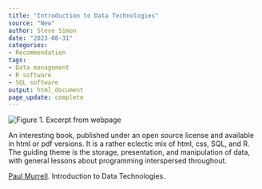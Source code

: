 ```yaml
---
title: "Introduction to Data Technologies"
source: "New"
author: Steve Simon
date: "2023-08-31"
categories:
- Recommendation
tags:
- Data management
- R software
- SQL software
output: html_document
page_update: complete
---
```


![Figure 1. Excerpt from webpage](http://www.pmean.com/new-images/23/data-technologies-01.png)

<div class="notes">

An interesting book, published under an open source license and available in html or pdf versions. It is a rather eclectic mix of html, css, SQL, and R. The guiding theme is the storage, presentation, and manipulation of data, with general lessons about programming interspersed throughout.

[Paul Murrell][mur1]. Introduction to Data Technologies.

[mur1]: https://www.stat.auckland.ac.nz/~paul/ItDT/

</div>
